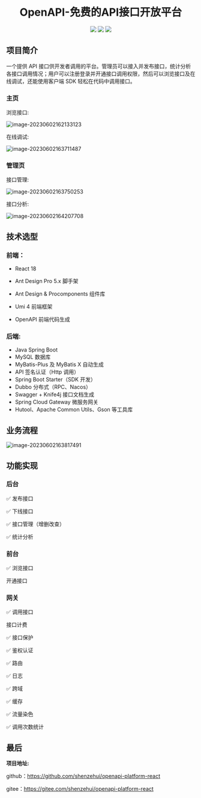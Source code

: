 <h1 align="center">
  OpenAPI-免费的API接口开放平台
</h1>

<p align="center">
  <a href="http://120.55.86.83/"><img src="https://img.shields.io/badge/博客-Java达摩院-brightgreen.svg?style=for-the-badge"></a>
  <a href="#"><img src="https://img.shields.io/badge/公众号-Echo-green.svg?style=for-the-badge"></a>
  <a href="#" target="_blank"><img src="https://img.shields.io/badge/关于我-Echo-critical?style=for-the-badge"></a>
</p>

## 项目简介

一个提供 API 接口供开发者调用的平台。管理员可以接入并发布接口，统计分析各接口调用情况；用户可以注册登录并开通接口调用权限，然后可以浏览接口及在线调试，还能使用客户端 SDK 轻松在代码中调用接口。

### 主页

浏览接口:

![image-20230602162133123](https://javablog-image.oss-cn-hangzhou.aliyuncs.com/blog/image-20230602162133123.png)

在线调试:

![image-20230602163711487](https://javablog-image.oss-cn-hangzhou.aliyuncs.com/blog/image-20230602163711487.png)

### 管理页

接口管理:

![image-20230602163750253](https://javablog-image.oss-cn-hangzhou.aliyuncs.com/blog/image-20230602163750253.png)

接口分析:

![image-20230602164207708](https://javablog-image.oss-cn-hangzhou.aliyuncs.com/blog/image-20230602164207708.png)

## 技术选型

### 前端： 

- React 18

- Ant Design Pro 5.x 脚手架
- Ant Design & Procomponents 组件库
- Umi 4 前端框架
- OpenAPI 前端代码生成

### 后端:

 

- Java Spring Boot
- MySQL 数据库
- MyBatis-Plus 及 MyBatis X 自动生成
- API 签名认证（Http 调用）
- Spring Boot Starter（SDK 开发）
- Dubbo 分布式（RPC、Nacos）
- Swagger + Knife4j 接口文档生成
- Spring Cloud Gateway 微服务网关
- Hutool、Apache Common Utils、Gson 等工具库

## 业务流程

![image-20230602163817491](https://javablog-image.oss-cn-hangzhou.aliyuncs.com/blog/image-20230602163817491.png)

## 功能实现

### 后台

✅ 发布接口

✅ 下线接口

✅ 接口管理（增删改查）

✅ 统计分析

### 前台

✅ 浏览接口

开通接口

### 网关

✅ 调用接口

接口计费

✅ 接口保护

✅ 鉴权认证

✅ 路由

✅ 日志

✅ 跨域

✅ 缓存

✅ 流量染色

✅ 调用次数统计

## 最后

**项目地址:**

github：https://github.com/shenzehui/openapi-platform-react

gitee：https://gitee.com/shenzehui/openapi-platform-react
